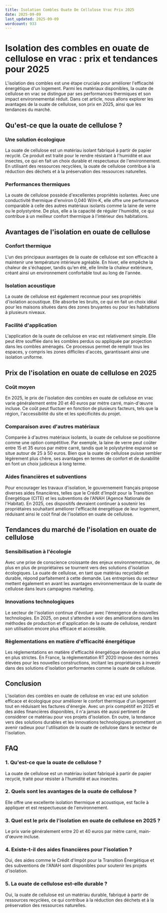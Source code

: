 ```yaml
---
title: Isolation Combles Ouate De Cellulose Vrac Prix 2025
date: 2025-09-09
last_updated: 2025-09-09
wordcount: 933
---
```


# Isolation des combles en ouate de cellulose en vrac : prix et tendances pour 2025

L'isolation des combles est une étape cruciale pour améliorer l'efficacité énergétique d'un logement. Parmi les matériaux disponibles, la ouate de cellulose en vrac se distingue par ses performances thermiques et son impact environnemental réduit. Dans cet article, nous allons explorer les avantages de la ouate de cellulose, son prix en 2025, ainsi que les tendances du marché.

## Qu'est-ce que la ouate de cellulose ?

### Une solution écologique

La ouate de cellulose est un matériau isolant fabriqué à partir de papier recyclé. Ce produit est traité pour le rendre résistant à l'humidité et aux insectes, ce qui en fait un choix durable et respectueux de l'environnement. En utilisant des ressources recyclées, la ouate de cellulose contribue à la réduction des déchets et à la préservation des ressources naturelles.

### Performances thermiques

La ouate de cellulose possède d'excellentes propriétés isolantes. Avec une conductivité thermique d'environ 0,040 W/m·K, elle offre une performance comparable à celle des autres matériaux isolants comme la laine de verre ou le polystyrène. De plus, elle a la capacité de réguler l'humidité, ce qui contribue à un meilleur confort thermique à l'intérieur des habitations.

## Avantages de l'isolation en ouate de cellulose

### Confort thermique

L'un des principaux avantages de la ouate de cellulose est son efficacité à maintenir une température intérieure agréable. En hiver, elle empêche la chaleur de s'échapper, tandis qu'en été, elle limite la chaleur extérieure, créant ainsi un environnement confortable tout au long de l'année.

### Isolation acoustique

La ouate de cellulose est également reconnue pour ses propriétés d'isolation acoustique. Elle absorbe les bruits, ce qui en fait un choix idéal pour les maisons situées dans des zones bruyantes ou pour les habitations à plusieurs niveaux.

### Facilité d'application

L'application de la ouate de cellulose en vrac est relativement simple. Elle peut être soufflée dans les combles perdus ou appliquée par projection dans les combles aménagés. Ce processus permet de remplir tous les espaces, y compris les zones difficiles d'accès, garantissant ainsi une isolation uniforme.

## Prix de l'isolation en ouate de cellulose en 2025

### Coût moyen

En 2025, le prix de l'isolation des combles en ouate de cellulose en vrac varie généralement entre 20 et 40 euros par mètre carré, main-d'œuvre incluse. Ce coût peut fluctuer en fonction de plusieurs facteurs, tels que la région, l'accessibilité du site et les spécificités du projet.

### Comparaison avec d'autres matériaux

Comparée à d'autres matériaux isolants, la ouate de cellulose se positionne comme une option compétitive. Par exemple, la laine de verre peut coûter entre 15 et 35 euros par mètre carré, tandis que le polystyrène expansé se situe autour de 25 à 50 euros. Bien que la ouate de cellulose puisse sembler légèrement plus chère, ses avantages en termes de confort et de durabilité en font un choix judicieux à long terme.

### Aides financières et subventions

Pour encourager les travaux d'isolation, le gouvernement français propose diverses aides financières, telles que le Crédit d'Impôt pour la Transition Énergétique (CITE) et les subventions de l'ANAH (Agence Nationale de l'Habitat). En 2025, ces dispositifs devraient continuer à soutenir les propriétaires souhaitant améliorer l'efficacité énergétique de leur logement, réduisant ainsi le coût final de l'isolation en ouate de cellulose.

## Tendances du marché de l'isolation en ouate de cellulose

### Sensibilisation à l'écologie

Avec une prise de conscience croissante des enjeux environnementaux, de plus en plus de propriétaires se tournent vers des solutions d'isolation écologiques. La ouate de cellulose, en tant que matériau recyclable et durable, répond parfaitement à cette demande. Les entreprises du secteur mettent également en avant les avantages environnementaux de la ouate de cellulose dans leurs campagnes marketing.

### Innovations technologiques

Le secteur de l'isolation continue d'évoluer avec l'émergence de nouvelles technologies. En 2025, on peut s'attendre à voir des améliorations dans les méthodes de production et d'application de la ouate de cellulose, rendant son utilisation encore plus efficace et accessible.

### Règlementations en matière d'efficacité énergétique

Les réglementations en matière d'efficacité énergétique deviennent de plus en plus strictes. En France, la réglementation RT 2020 impose des normes élevées pour les nouvelles constructions, incitant les propriétaires à investir dans des solutions d'isolation performantes comme la ouate de cellulose.

## Conclusion

L'isolation des combles en ouate de cellulose en vrac est une solution efficace et écologique pour améliorer le confort thermique d'un logement tout en réduisant les factures d'énergie. Avec un prix compétitif en 2025 et des aides financières disponibles, il n'a jamais été aussi pertinent de considérer ce matériau pour vos projets d'isolation. En outre, la tendance vers des solutions durables et les innovations technologiques promettent un avenir radieux pour l'utilisation de la ouate de cellulose dans le secteur de l'isolation.

## FAQ

### 1. Qu'est-ce que la ouate de cellulose ?

La ouate de cellulose est un matériau isolant fabriqué à partir de papier recyclé, traité pour résister à l'humidité et aux insectes.

### 2. Quels sont les avantages de la ouate de cellulose ?

Elle offre une excellente isolation thermique et acoustique, est facile à appliquer et est respectueuse de l'environnement.

### 3. Quel est le prix de l'isolation en ouate de cellulose en 2025 ?

Le prix varie généralement entre 20 et 40 euros par mètre carré, main-d'œuvre incluse.

### 4. Existe-t-il des aides financières pour l'isolation ?

Oui, des aides comme le Crédit d'Impôt pour la Transition Énergétique et des subventions de l'ANAH sont disponibles pour soutenir les projets d'isolation.

### 5. La ouate de cellulose est-elle durable ?

Oui, la ouate de cellulose est un matériau durable, fabriqué à partir de ressources recyclées, ce qui contribue à la réduction des déchets et à la préservation des ressources naturelles.